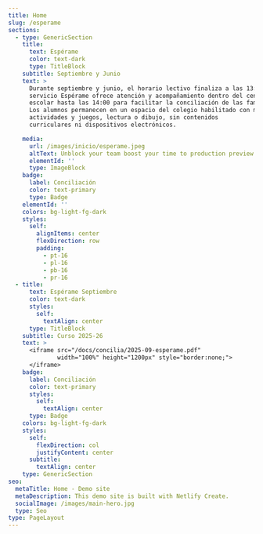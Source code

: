 ```yaml
---
title: Home
slug: /esperame
sections:
  - type: GenericSection
    title:
      text: Espérame
      color: text-dark
      type: TitleBlock
    subtitle: Septiembre y Junio
    text: >
      Durante septiembre y junio, el horario lectivo finaliza a las 13:00. El
      servicio Espérame ofrece atención y acompañamiento dentro del centro
      escolar hasta las 14:00 para facilitar la conciliación de las familias.
      Los alumnos permanecen en un espacio del colegio habilitado con monitores, realizando
      actividades y juegos, lectura o dibujo, sin contenidos
      curriculares ni dispositivos electrónicos.

    media:
      url: /images/inicio/esperame.jpeg
      altText: Unblock your team boost your time to production preview
      elementId: ''
      type: ImageBlock
    badge:
      label: Conciliación
      color: text-primary
      type: Badge
    elementId: ''
    colors: bg-light-fg-dark
    styles:
      self:
        alignItems: center
        flexDirection: row
        padding:
          - pt-16
          - pl-16
          - pb-16
          - pr-16
  - title:
      text: Espérame Septiembre
      color: text-dark
      styles:
        self:
          textAlign: center
      type: TitleBlock
    subtitle: Curso 2025-26
    text: >
      <iframe src="/docs/concilia/2025-09-esperame.pdf"
              width="100%" height="1200px" style="border:none;">
      </iframe>
    badge:
      label: Conciliación
      color: text-primary
      styles:
        self:
          textAlign: center
      type: Badge
    colors: bg-light-fg-dark
    styles:
      self:
        flexDirection: col
        justifyContent: center
      subtitle:
        textAlign: center
    type: GenericSection
seo:
  metaTitle: Home - Demo site
  metaDescription: This demo site is built with Netlify Create.
  socialImage: /images/main-hero.jpg
  type: Seo
type: PageLayout
---
```

